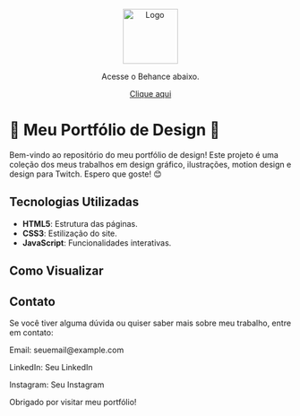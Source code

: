 <br>
<div align="center">
 <img src="https://github.com/user-attachments/assets/1ed2a310-9aee-42b0-9224-e92718361286" alt="Logo" width="98px">
</div>
<p align="center"> Acesse o Behance abaixo. </p>
<p align="center">  
 <a href="https://renataalvescun.github.io/art-cards/index.html"> Clique aqui </a> 
</p>

# 🌟 Meu Portfólio de Design 🌟

Bem-vindo ao repositório do meu portfólio de design! Este projeto é uma coleção dos meus trabalhos em design gráfico, ilustrações, motion design e design para Twitch. Espero que goste! 😊


## Tecnologias Utilizadas
- **HTML5**: Estrutura das páginas.
- **CSS3**: Estilização do site.
- **JavaScript**: Funcionalidades interativas.

## Como Visualizar

## Contato
Se você tiver alguma dúvida ou quiser saber mais sobre meu trabalho, entre em contato:

<p> Email: seuemail@example.com 
<p> LinkedIn: Seu LinkedIn
<p> Instagram: Seu Instagram
<p> Obrigado por visitar meu portfólio!
